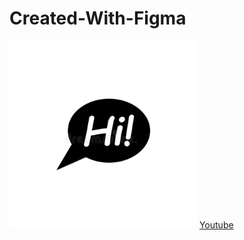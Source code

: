 # Created-With-Figma
<img width="300" height="300" src="images/photo_2021-10-10_19-01-42.jpg"><img>
<a width=100 href="https://youtu.be/R6euByfGaN4?t=135">Youtube<a>
